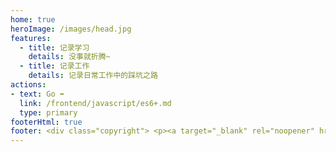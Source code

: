 ```yaml
---
home: true
heroImage: /images/head.jpg
features:
  - title: 记录学习
    details: 没事就折腾~
  - title: 记录工作
    details: 记录日常工作中的踩坑之路
actions:
- text: Go ➡️
  link: /frontend/javascript/es6+.md
  type: primary
footerHtml: true
footer: <div class="copyright"> <p><a target="_blank" rel="noopener" href="https://beian.miit.gov.cn/">豫ICP备20012641号-1</a></p></div>
---
```

